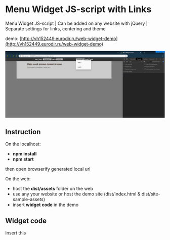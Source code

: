 # Menu Widget JS-script with Links

Menu Widget JS-script | Сan be added on any website with jQuery | Separate settings for links, centering and theme

demo: [http://vh152449.eurodir.ru/web-widget-demo](http://vh152449.eurodir.ru/web-widget-demo)

![Screenshot](Screenshot.jpg)

## Instruction

On the localhost:

- **npm install** 
- **npm start** 

then open browserify generated local url

On the web:

- host the **dist/assets** folder on the web
- use any your website or host the demo site (dist/index.html & dist/site-sample-assets)
- insert **widget code** in the demo

## Widget code

Insert this <script> code in the end of the <body> section on your web site:

![ScreenshotScript](ScreenshotScript.jpg)

you can use settings params, where

- **center** can be "true" or "false", true - will center left and right urls bars
- **theme** can be "dark" and "light", for dark and light appearance
- **left** and rigth links - put the link names and urls, also make dropdowns with links

## Widget js-script & demo page boilerplate

Widget boilerplate uses Gulp, Webpack, Browserify, PostCSS, Stylus, jQuery, ES6 with babel polyfill
